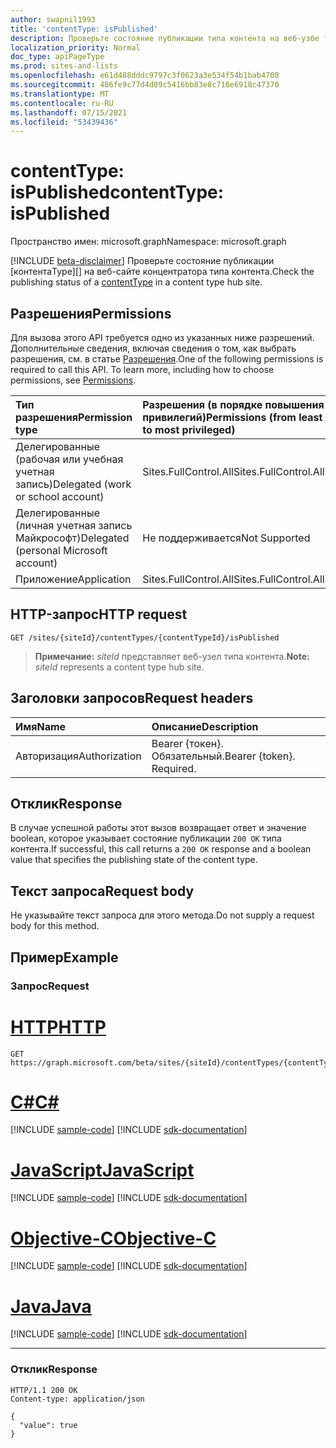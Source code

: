 ```yaml
---
author: swapnil1993
title: 'contentType: isPublished'
description: Проверьте состояние публикации типа контента на веб-узбе типа контента.
localization_priority: Normal
doc_type: apiPageType
ms.prod: sites-and-lists
ms.openlocfilehash: e61d488dddc9797c3f0623a3e534f54b1bab4708
ms.sourcegitcommit: 486fe9c77d4d89c5416bb83e8c716e6918c47370
ms.translationtype: MT
ms.contentlocale: ru-RU
ms.lasthandoff: 07/15/2021
ms.locfileid: "53439436"
---
```

# <a name="contenttype-ispublished"></a><span data-ttu-id="20867-103">contentType: isPublished</span><span class="sxs-lookup"><span data-stu-id="20867-103">contentType: isPublished</span></span>
<span data-ttu-id="20867-104">Пространство имен: microsoft.graph</span><span class="sxs-lookup"><span data-stu-id="20867-104">Namespace: microsoft.graph</span></span>

[!INCLUDE [beta-disclaimer](../../includes/beta-disclaimer.md)]
<span data-ttu-id="20867-105">Проверьте состояние публикации [контентаType][] на веб-сайте концентратора типа контента.</span><span class="sxs-lookup"><span data-stu-id="20867-105">Check the publishing status of a [contentType][] in a content type hub site.</span></span>

## <a name="permissions"></a><span data-ttu-id="20867-106">Разрешения</span><span class="sxs-lookup"><span data-stu-id="20867-106">Permissions</span></span>

<span data-ttu-id="20867-p101">Для вызова этого API требуется одно из указанных ниже разрешений. Дополнительные сведения, включая сведения о том, как выбрать разрешения, см. в статье [Разрешения](/graph/permissions-reference).</span><span class="sxs-lookup"><span data-stu-id="20867-p101">One of the following permissions is required to call this API. To learn more, including how to choose permissions, see [Permissions](/graph/permissions-reference).</span></span>

|<span data-ttu-id="20867-109">Тип разрешения</span><span class="sxs-lookup"><span data-stu-id="20867-109">Permission type</span></span>      | <span data-ttu-id="20867-110">Разрешения (в порядке повышения привилегий)</span><span class="sxs-lookup"><span data-stu-id="20867-110">Permissions (from least to most privileged)</span></span>              |
|:--------------------|:---------------------------------------------------------|
|<span data-ttu-id="20867-111">Делегированные (рабочая или учебная учетная запись)</span><span class="sxs-lookup"><span data-stu-id="20867-111">Delegated (work or school account)</span></span> | <span data-ttu-id="20867-112">Sites.FullControl.All</span><span class="sxs-lookup"><span data-stu-id="20867-112">Sites.FullControl.All</span></span>    |
|<span data-ttu-id="20867-113">Делегированные (личная учетная запись Майкрософт)</span><span class="sxs-lookup"><span data-stu-id="20867-113">Delegated (personal Microsoft account)</span></span> | <span data-ttu-id="20867-114">Не поддерживается</span><span class="sxs-lookup"><span data-stu-id="20867-114">Not Supported</span></span>   |
|<span data-ttu-id="20867-115">Приложение</span><span class="sxs-lookup"><span data-stu-id="20867-115">Application</span></span> | <span data-ttu-id="20867-116">Sites.FullControl.All</span><span class="sxs-lookup"><span data-stu-id="20867-116">Sites.FullControl.All</span></span> |

## <a name="http-request"></a><span data-ttu-id="20867-117">HTTP-запрос</span><span class="sxs-lookup"><span data-stu-id="20867-117">HTTP request</span></span>

<!-- { "blockType": "ignored" } -->

```http
GET /sites/{siteId}/contentTypes/{contentTypeId}/isPublished
```
><span data-ttu-id="20867-118">**Примечание:** _siteId_ представляет веб-узел типа контента.</span><span class="sxs-lookup"><span data-stu-id="20867-118">**Note:** _siteId_ represents a content type hub site.</span></span>

## <a name="request-headers"></a><span data-ttu-id="20867-119">Заголовки запросов</span><span class="sxs-lookup"><span data-stu-id="20867-119">Request headers</span></span>
|<span data-ttu-id="20867-120">Имя</span><span class="sxs-lookup"><span data-stu-id="20867-120">Name</span></span>|<span data-ttu-id="20867-121">Описание</span><span class="sxs-lookup"><span data-stu-id="20867-121">Description</span></span>|
|:---|:---|
|<span data-ttu-id="20867-122">Авторизация</span><span class="sxs-lookup"><span data-stu-id="20867-122">Authorization</span></span>|<span data-ttu-id="20867-p102">Bearer {токен}. Обязательный.</span><span class="sxs-lookup"><span data-stu-id="20867-p102">Bearer {token}. Required.</span></span>|

## <a name="response"></a><span data-ttu-id="20867-125">Отклик</span><span class="sxs-lookup"><span data-stu-id="20867-125">Response</span></span>
<span data-ttu-id="20867-126">В случае успешной работы этот вызов возвращает ответ и значение boolean, которое указывает состояние публикации `200 OK` типа контента.</span><span class="sxs-lookup"><span data-stu-id="20867-126">If successful, this call returns a `200 OK` response and a boolean value that specifies the publishing state of the content type.</span></span>

## <a name="request-body"></a><span data-ttu-id="20867-127">Текст запроса</span><span class="sxs-lookup"><span data-stu-id="20867-127">Request body</span></span>
<span data-ttu-id="20867-128">Не указывайте текст запроса для этого метода.</span><span class="sxs-lookup"><span data-stu-id="20867-128">Do not supply a request body for this method.</span></span>

## <a name="example"></a><span data-ttu-id="20867-129">Пример</span><span class="sxs-lookup"><span data-stu-id="20867-129">Example</span></span>

### <a name="request"></a><span data-ttu-id="20867-130">Запрос</span><span class="sxs-lookup"><span data-stu-id="20867-130">Request</span></span>

# <a name="http"></a>[<span data-ttu-id="20867-131">HTTP</span><span class="sxs-lookup"><span data-stu-id="20867-131">HTTP</span></span>](#tab/http)
<!-- {
  "blockType": "request",
  "name": "contenttype_ispublished"
}
-->
```msgraph-interactive
GET https://graph.microsoft.com/beta/sites/{siteId}/contentTypes/{contentTypeId}/isPublished
```
# <a name="c"></a>[<span data-ttu-id="20867-132">C#</span><span class="sxs-lookup"><span data-stu-id="20867-132">C#</span></span>](#tab/csharp)
[!INCLUDE [sample-code](../includes/snippets/csharp/contenttype-ispublished-csharp-snippets.md)]
[!INCLUDE [sdk-documentation](../includes/snippets/snippets-sdk-documentation-link.md)]

# <a name="javascript"></a>[<span data-ttu-id="20867-133">JavaScript</span><span class="sxs-lookup"><span data-stu-id="20867-133">JavaScript</span></span>](#tab/javascript)
[!INCLUDE [sample-code](../includes/snippets/javascript/contenttype-ispublished-javascript-snippets.md)]
[!INCLUDE [sdk-documentation](../includes/snippets/snippets-sdk-documentation-link.md)]

# <a name="objective-c"></a>[<span data-ttu-id="20867-134">Objective-C</span><span class="sxs-lookup"><span data-stu-id="20867-134">Objective-C</span></span>](#tab/objc)
[!INCLUDE [sample-code](../includes/snippets/objc/contenttype-ispublished-objc-snippets.md)]
[!INCLUDE [sdk-documentation](../includes/snippets/snippets-sdk-documentation-link.md)]

# <a name="java"></a>[<span data-ttu-id="20867-135">Java</span><span class="sxs-lookup"><span data-stu-id="20867-135">Java</span></span>](#tab/java)
[!INCLUDE [sample-code](../includes/snippets/java/contenttype-ispublished-java-snippets.md)]
[!INCLUDE [sdk-documentation](../includes/snippets/snippets-sdk-documentation-link.md)]

---

### <a name="response"></a><span data-ttu-id="20867-136">Отклик</span><span class="sxs-lookup"><span data-stu-id="20867-136">Response</span></span>
<!-- {
  "blockType": "response",
  "truncated": true,
  "@odata.type": "string"
}
-->

```http
HTTP/1.1 200 OK
Content-type: application/json

{
  "value": true 
}
```

[contentType]: ../resources/contentType.md
